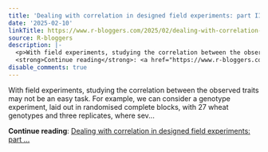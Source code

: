```yaml
---
title: 'Dealing with correlation in designed field experiments: part II'
date: '2025-02-10'
linkTitle: https://www.r-bloggers.com/2025/02/dealing-with-correlation-in-designed-field-experiments-part-ii-3/
source: R-bloggers
description: |-
  <p>With field experiments, studying the correlation between the observed traits may not be an easy task. For example, we can consider a genotype experiment, laid out in randomised complete blocks, with 27 wheat genotypes and three replicates, where sev...</p>
  <strong>Continue reading</strong>: <a href="https://www.r-bloggers.com/2025/02/dealing-with-correlation-in-designed-field-experiments-part-ii-3/">Dealing with correlation in designed field experiments: part ...
disable_comments: true
---
```

<p>With field experiments, studying the correlation between the observed traits may not be an easy task. For example, we can consider a genotype experiment, laid out in randomised complete blocks, with 27 wheat genotypes and three replicates, where sev...</p>
<strong>Continue reading</strong>: <a href="https://www.r-bloggers.com/2025/02/dealing-with-correlation-in-designed-field-experiments-part-ii-3/">Dealing with correlation in designed field experiments: part ...